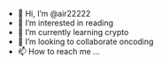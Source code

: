 - 👋 Hi, I’m @air22222
- 👀 I’m interested in reading
- 🌱 I’m currently learning crypto
- 💞️ I’m looking to collaborate oncoding
- 📫 How to reach me ...

<!---
air22222/air22222 is a ✨ special ✨ repository because its `README.md` (this file) appears on your GitHub profile.
You can click the Preview link to take a look at your changes.
--->
